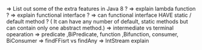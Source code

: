  => List out some of the extra features  in Java 8 ?
 => explain lambda function ?
 => explain functional interface ?
 => can functional interface HAVE static / default method  ?
 ( It can have any number of default, static methods but can contain only one abstract method.)
 => intermediate vs terminal opearation
 => predicate ,BiPredicate, function ,Bifunction, consumer, BiConsumer 
 => findFFisrt vs findAny 
 => IntStream  explain

